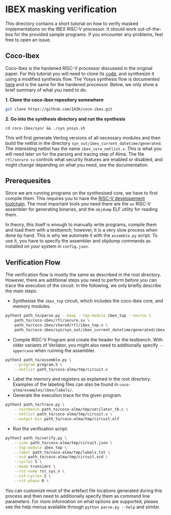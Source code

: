# IBEX masking verification

This directory contains a short tutorial on how to verify masked implementations on the IBEX RISC-V processor.
It should work out-of-the-box for the provided sample programs. If you encounter any problems, feel free to 
open an issue.

## Coco-Ibex

Coco-Ibex is the hardened RISC-V processor discussed in the original paper. For this tutorial you will need
to clone its [code](https://github.com/IAIK/coco-ibex), and synthesize it using a modified synthesis flow.
The Yosys synthesis flow is documented [here](https://ibex-core.readthedocs.io/en/latest/) and is the same for
the hardened processor. Below, we only show a brief summary of what you need to do.

**1. Clone the coco-ibex repository somewhere**
``` bash
git clone https://github.com/IAIK/coco-ibex.git
```
**2. Go into the synthesis directory and run the synthesis**
```
cd coco-ibex/syn/ && ./syn_yosys.sh
```
This will first generate Verilog versions of all necessary modules and then build the netlist in the directory
`syn_out/ibex_current_datetime/generated`. The interesting netlist has the name `ibex_core_netlist.v`. This is
what you will need later on for the parsing and tracing step of Alma. The file `rtl/secure.sv` controls what security
features are enabled or disabled, and might change depending on what you need, see the documentation.

## Prerequesites

Since we are running programs on the synthesised core, we have to first compile them. This requires you to have the
[RISC-V developement toolchain](https://github.com/riscv/riscv-tools). The most important tools you need there
are the `as` RISC-V assembler for generating binaries, and the `objdump` ELF utility for reading them.

In theory, this itself is enough to manually write programs, compile them and load them with a testbench,
however, it is a very slow process when done by hand. This is why we automate it with the `assemble.py` script.
To use it, you have to specify the assembler and objdump commands as installed on your system in `config.json`.

## Verification Flow

The verification flow is mostly the same as described in the root directory. However, there are additional steps
you need to perform before you can trace the execution of the circuit. In the following, we only briefly describe
the main steps.

* Synthesise the `ibex_top` circuit, which includes the coco-ibex core, and memory modules.
```bash
python3 path_to/parse.py --keep --top-module ibex_top --source \
    path_to/coco-ibex/rtl/secure.sv \
    path_to/coco-ibex/shared/rtl/ibex_top.v \
    path_to/coco-ibex/syn/syn_out/ibex_current_datetime/generated/ibex_core_netlist.v
```
* Compile RISC-V Program and create the header for the testbench. With older variants of Verilator, you might also need to additionally specify `--uppercase` when running the assembler.
```bash
python3 path_to/assemble.py \
    --program program.S \
    --netlist path_to/coco-alma/tmp/circuit.v
```
* Label the memory and registers as explained in the root directory. Examples of the labeling files can also be found in `coco-alma/examples/ibex/labels/`.
* Generate the execution trace for the given program.
```bash
python3 path_to/trace.py \
    --testbench path_to/coco-alma/tmp/verilator_tb.c \
    --netlist path_to/coco-alma/tmp/circuit.v \
    --output-bin path_to/coco-alma/tmp/circuit.elf
```
* Run the verification script.
```bash
python3 path_to/verify.py \
    --json path_to/coco-alma/tmp/circuit.json \
    --top-module ibex_top \
    --label path_to/coco-alma/tmp/labels.txt \
    --vcd path_to/coco-alma/tmp/circuit.vcd \
    --cycles 5 \
    --mode transient \
    --rst-name rst_sys_n \
    --rst-cycles 2 \
    --rst-phase 0 \
```

You can customize most of the artefact file locations generated during this process and then need to
additionally specify them as command line parameters. For more information on what options are supported,
please see the help menus available through `python parse.py --help` and similar.
